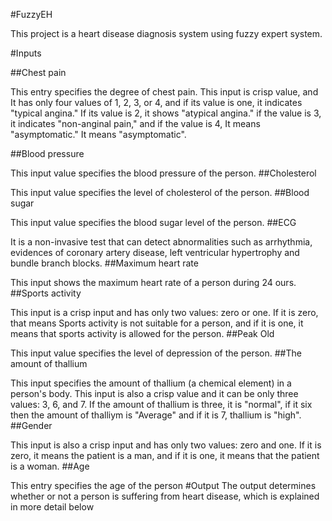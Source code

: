 #FuzzyEH

This project is a heart disease diagnosis system using fuzzy expert system.

#Inputs

##Chest pain

This entry specifies the degree of chest pain. This input is crisp value, and It has only four values of 1, 2, 3, or 4, and if its value is one, it indicates "typical angina." If its value is 2, it shows "atypical angina." if the value is 3, it indicates "non-anginal pain," and if the value is 4, It means "asymptomatic."
It means "asymptomatic".

##Blood pressure

This input value specifies the blood pressure of the person.
##Cholesterol

This input value specifies the level of cholesterol of the person.
##Blood sugar

This input value specifies the blood sugar level of the person.
##ECG

It is a non-invasive test that can detect abnormalities such as arrhythmia, evidences of coronary artery disease, left ventricular hypertrophy and bundle branch blocks.
##Maximum heart rate

This input shows the maximum heart rate of a person during 24 ours.
##Sports activity

This input is a crisp input and has only two values: zero or one. If it is zero, that means Sports activity is not suitable for a person, and if it is one, it means that sports activity is allowed for the person.
##Peak Old

This input value specifies the level of depression of the person.
##The amount of thallium

This input specifies the amount of thallium (a chemical element) in a person's body. This input is also a crisp value and it can be only three values: 3, 6, and 7. If the amount of thallium is three, it is "normal", if it six then the amount of thalliym is "Average" and if it is 7, thallium is "high".
##Gender

This input is also a crisp input and has only two values: zero and one. If it is zero, it means the patient is a man, and if it is one, it means that the patient is a woman.
##Age

This entry specifies the age of the person
#Output
The output determines whether or not a person is suffering from heart disease, which is explained in more detail below
